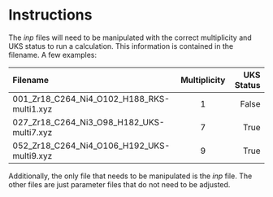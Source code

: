 # Instructions

The *inp* files will need to be manipulated with the correct multiplicity and UKS status to run a calculation. 
This information is contained in the filename. A few examples:

| Filename                                     | Multiplicity  | UKS Status      |
| :---                                         |    :----:     |          ---:   |
| 001_Zr18_C264_Ni4_O102_H188_RKS-multi1.xyz   | 1             | False           |
| 027_Zr18_C264_Ni3_O98_H182_UKS-multi7.xyz    | 7             | True            |
| 052_Zr18_C264_Ni4_O106_H192_UKS-multi9.xyz   | 9             | True            |

Additionally, the only file that needs to be manipulated is the *inp* file. The other files are just parameter files
that do not need to be adjusted.
